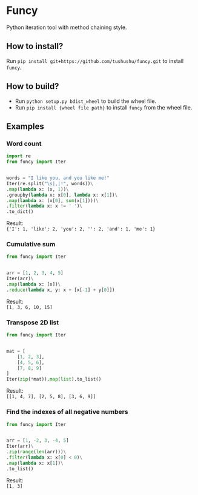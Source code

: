 # Funcy
Python iteration tool with method chaining style.

## How to install?
Run `pip install git+https://github.com/tushushu/funcy.git` to install `funcy`.

## How to build?
* Run `python setup.py bdist_wheel` to build the wheel file.
* Run `pip install {wheel file path}` to install `funcy` from the wheel file.

## Examples

### Word count
```Python
import re
from funcy import Iter


words = "I like you, and you like me!"
Iter(re.split("\s|,|!", words))\
.map(lambda x: (x, 1))\
.groupby(lambda x: x[0], lambda x: x[1])\
.map(lambda x: (x[0], sum(x[1])))\
.filter(lambda x: x != ' ')\
.to_dict()
```

Result:  
`{'I': 1, 'like': 2, 'you': 2, '': 2, 'and': 1, 'me': 1}`


### Cumulative sum
```Python
from funcy import Iter


arr = [1, 2, 3, 4, 5]
Iter(arr)\
.map(lambda x: [x])\
.reduce(lambda x, y: x + [x[-1] + y[0]])
```

Result:  
`[1, 3, 6, 10, 15]`


### Transpose 2D list
```Python
from funcy import Iter


mat = [
    [1, 2, 3], 
    [4, 5, 6], 
    [7, 8, 9]
]
Iter(zip(*mat)).map(list).to_list()
```

Result:  
`[[1, 4, 7], [2, 5, 8], [3, 6, 9]]`


### Find the indexes of all negative numbers
```Python
from funcy import Iter


arr = [1, -2, 3, -4, 5]
Iter(arr)\
.zip(range(len(arr)))\
.filter(lambda x: x[0] < 0)\
.map(lambda x: x[1])\
.to_list()
```

Result:  
`[1, 3]`
